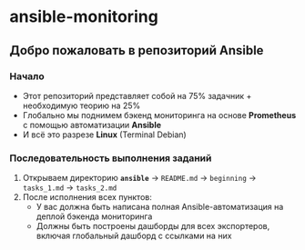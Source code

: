 # ansible-monitoring

## Добро пожаловать в репозиторий Ansible

### Начало
- Этот репозиторий представляет собой на 75% задачник + необходимую теорию на 25%
- Глобально мы поднимем бэкенд мониторинга на основе **Prometheus** с помощью автоматизации **Ansible**
- И всё это разрезе **Linux** (Terminal Debian)

### Последовательность выполнения заданий
  1. Открываем директорию **`ansible`** → `README.md` → `beginning` → `tasks_1.md` → `tasks_2.md`
  2. После исполнения всех пунктов:
      - У вас должна быть написана полная Ansible-автоматизация на деплой бэкенда мониторинга
      - Должны быть построены дашборды для всех экспортеров, включая глобальный дашборд с ссылками на них
